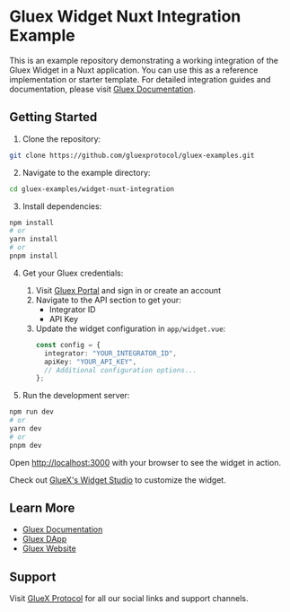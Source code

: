 # Gluex Widget Nuxt Integration Example

This is an example repository demonstrating a working integration of the Gluex Widget in a Nuxt application. You can use this as a reference implementation or starter template. For detailed integration guides and documentation, please visit [Gluex Documentation](https://docs.gluex.xyz).

## Getting Started

1. Clone the repository:
```bash
git clone https://github.com/gluexprotocol/gluex-examples.git
```

2. Navigate to the example directory:
```bash
cd gluex-examples/widget-nuxt-integration
```

3. Install dependencies:
```bash
npm install
# or
yarn install
# or
pnpm install
```

4. Get your Gluex credentials:
   1. Visit [Gluex Portal](https://portal.gluex.xyz/login) and sign in or create an account
   2. Navigate to the API section to get your:
      - Integrator ID
      - API Key
   3. Update the widget configuration in `app/widget.vue`:
      ```typescript
      const config = {
        integrator: "YOUR_INTEGRATOR_ID",
        apiKey: "YOUR_API_KEY",
        // Additional configuration options...
      };
      ```

5. Run the development server:
```bash
npm run dev
# or
yarn dev
# or
pnpm dev
```

Open [http://localhost:3000](http://localhost:3000) with your browser to see the widget in action.

Check out [GlueX's Widget Studio](https://studio.gluex.xyz/playground) to customize the widget.

## Learn More

- [Gluex Documentation](https://docs.gluex.xyz)
- [Gluex DApp](https://dapp.gluex.xyz)
- [Gluex Website](https://gluex.xyz)

## Support

Visit [GlueX Protocol](https://bento.me/gluex-protocol) for all our social links and support channels.
